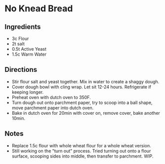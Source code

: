 # No Knead Bread
## Ingredients
- 3c Flour
- 2t salt
- 0.5t Active Yeast
- 1.5c Warm Water
## Directions
- Stir flour salt and yeast together. Mix in water to create a shaggy dough.
- Cover dough bowl with cling wrap. Let sit 12-24 hours. Refrigerate if keeping longer.
- Preheat oven with dutch oven to 350F.
- Turn dough out onto parchment paper, try to scoop into a ball shape, move parchment paper into dutch oven.
- Bake in dutch oven for 20min with cover on, remove cover, bake another 10min.
## Notes
- Replace 1.5c flour with whole wheat flour for a whole wheat version.
- Still working on the "turn out" process. Tried turning out onto a flour surface, scooping sides into middle, then transfer to parchment. WIP.

